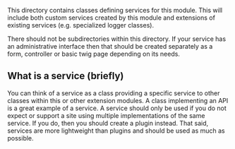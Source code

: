 
This directory contains classes defining services for this module. This will
include both custom services created by this module and extensions of
existing services (e.g. specialized logger classes).

There should not be subdirectories within this directory. If your service
has an administrative interface then that should be created separately as
a form, controller or basic twig page depending on its needs.

## What is a service (briefly)

You can think of a service as a class providing a specific service to other
classes within this or other extension modules. A class implementing an API
is a great example of a service. A service should only be used if you do not
expect or support a site using multiple implementations of the same service.
If you do, then you should create a plugin instead. That said, services are
more lightweight than plugins and should be used as much as possible.
